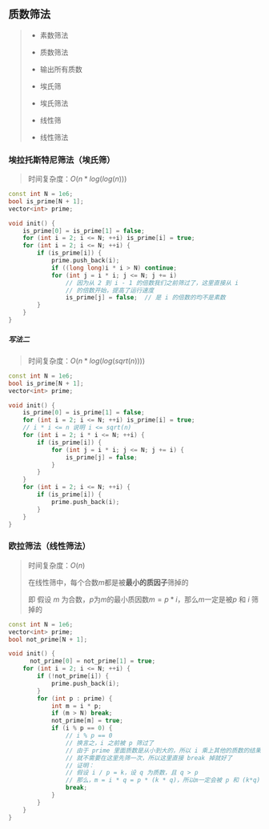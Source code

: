 ## 质数筛法

> - 素数筛法
>
> - 质数筛法
> - 输出所有质数
> - 埃氏筛
> - 埃氏筛法
> - 线性筛
> - 线性筛法



### 埃拉托斯特尼筛法（埃氏筛）

> 时间复杂度：$O(n*log(log(n)))$

```cpp
const int N = 1e6;
bool is_prime[N + 1];
vector<int> prime;

void init() {
    is_prime[0] = is_prime[1] = false;
    for (int i = 2; i <= N; ++i) is_prime[i] = true;
    for (int i = 2; i <= N; ++i) {
        if (is_prime[i]) {
            prime.push_back(i);
            if ((long long)i * i > N) continue;
            for (int j = i * i; j <= N; j += i)
                // 因为从 2 到 i - 1 的倍数我们之前筛过了，这里直接从 i
                // 的倍数开始，提高了运行速度
                is_prime[j] = false;  // 是 i 的倍数的均不是素数
        }
    }
}
```



##### 写法二

> 时间复杂度：$O(n*log(log(sqrt(n))))$

```cpp
const int N = 1e6;
bool is_prime[N + 1];
vector<int> prime;

void init() {
    is_prime[0] = is_prime[1] = false;
    for (int i = 2; i <= N; ++i) is_prime[i] = true;
    // i * i <= n 说明 i <= sqrt(n)
    for (int i = 2; i * i <= N; ++i) {
        if (is_prime[i]) {
            for (int j = i * i; j <= N; j += i) {
                is_prime[j] = false;       
            }
        }
    }
    for (int i = 2; i <= N; ++i) {
        if (is_prime[i]) {
            prime.push_back(i);
        }
    }
}
```





### 欧拉筛法（线性筛法）

> 时间复杂度：$O(n)$
>
> 在线性筛中，每个合数$m$都是被**最小的质因子**筛掉的
>
> 即 假设 $m$ 为合数，$p$为$m$的最小质因数$m=p*i$，那么$m$一定是被$p$ 和 $i$ 筛掉的

```cpp
const int N = 1e6;
vector<int> prime;
bool not_prime[N + 1];

void init() {
	  not_prime[0] = not_prime[1] = true;
    for (int i = 2; i <= N; ++i) {
        if (!not_prime[i]) {
            prime.push_back(i);
        }
        for (int p : prime) {
          	int m = i * p;
            if (m > N) break;
            not_prime[m] = true;
            if (i % p == 0) {
                // i % p == 0
                // 换言之，i 之前被 p 筛过了
                // 由于 prime 里面质数是从小到大的，所以 i 乘上其他的质数的结果 一定会被 p 筛掉
                // 就不需要在这里先筛一次，所以这里直接 break 掉就好了
              	// 证明：
              	// 假设 i / p = k，设 q 为质数，且 q > p 
              	// 那么，m = i * q = p * (k * q)，所以m一定会被 p 和 (k*q) 筛掉
                break;
            }
        }
    }
}
```

